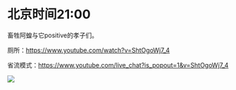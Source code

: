 # 北京时间21:00

畜牲阿蝗与它positive的孝子们。

厕所：https://www.youtube.com/watch?v=ShtOgoWj7_4

省流模式：https://www.youtube.com/live_chat?is_popout=1&v=ShtOgoWj7_4

<img src="https://img.nga.178.com/attachments/mon_202105/27/7nQ2o-8mijZvT3cSgj-n8.png"></img>